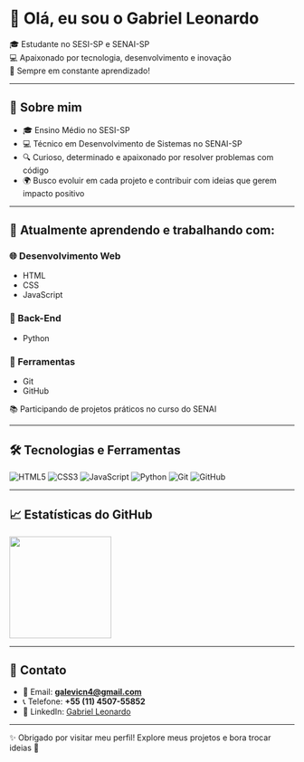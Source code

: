 # 👋 Olá, eu sou o Gabriel Leonardo

🎓 Estudante no SESI-SP e SENAI-SP  
💻 Apaixonado por tecnologia, desenvolvimento e inovação  
🚀 Sempre em constante aprendizado!

---

## 🧠 Sobre mim

- 🎓 Ensino Médio no SESI-SP  
- 💻 Técnico em Desenvolvimento de Sistemas no SENAI-SP  
- 🔍 Curioso, determinado e apaixonado por resolver problemas com código  
- 🌍 Busco evoluir em cada projeto e contribuir com ideias que gerem impacto positivo  

---

## 💼 Atualmente aprendendo e trabalhando com:

### 🌐 Desenvolvimento Web
- HTML  
- CSS  
- JavaScript  

### 🐍 Back-End
- Python  

### 🔧 Ferramentas
- Git  
- GitHub  

📚 Participando de projetos práticos no curso do SENAI

---

## 🛠️ Tecnologias e Ferramentas

![HTML5](https://img.shields.io/badge/HTML5-E34F26?style=flat-square&logo=html5&logoColor=white)
![CSS3](https://img.shields.io/badge/CSS3-1572B6?style=flat-square&logo=css3&logoColor=white)
![JavaScript](https://img.shields.io/badge/JavaScript-F7DF1E?style=flat-square&logo=javascript&logoColor=black)
![Python](https://img.shields.io/badge/Python-3776AB?style=flat-square&logo=python&logoColor=white)
![Git](https://img.shields.io/badge/Git-F05032?style=flat-square&logo=git&logoColor=white)
![GitHub](https://img.shields.io/badge/GitHub-181717?style=flat-square&logo=github&logoColor=white)

---

## 📈 Estatísticas do GitHub

<p align="left">
  <img height="180em" src="https://github-readme-stats.vercel.app/api?username=GabrielLeonardo&show_icons=true&theme=github_dark&hide_title=false&hide_border=true" />
</p>

---

## 📱 Contato

- 📧 Email: **galevicn4@gmail.com**  
- 📞 Telefone: **+55 (11) 4507-55852**  
- 💼 LinkedIn: [Gabriel Leonardo](https://www.linkedin.com/in/gabriel-leonardo-vicente-cancian-a0793a378/)  

---

✨ Obrigado por visitar meu perfil! Explore meus projetos e bora trocar ideias 🚀
